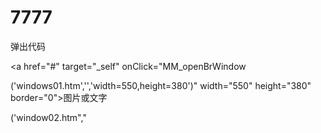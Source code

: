 # 7777
<Script Language="JavaScript"> 

　　 var timedate= new Date("October 1,2002"); 

　　 var times= "国庆节"; 

　　 var now = new Date(); 

　　 var date = timedate.getTime() - now.getTime(); 

　　 var time = Math.floor(date / (1000 * 60 * 60 * 24)); 

　　 if (time >= 0) 

　　 document.write( "现在离"+times+"还有: "+time +"天")

</Script>
<script language="JavaScript" type="text/JavaScript">

function MM_openBrWindow(theURL,winName,features) {window.open(theURL,winName,features);}

</script>

弹出代码

<a href="#" target="_self" onClick="MM_openBrWindow


('windows01.htm','','width=550,height=380')" width="550" height="380" border="0">图片或文字


</a>

('window02.htm","
